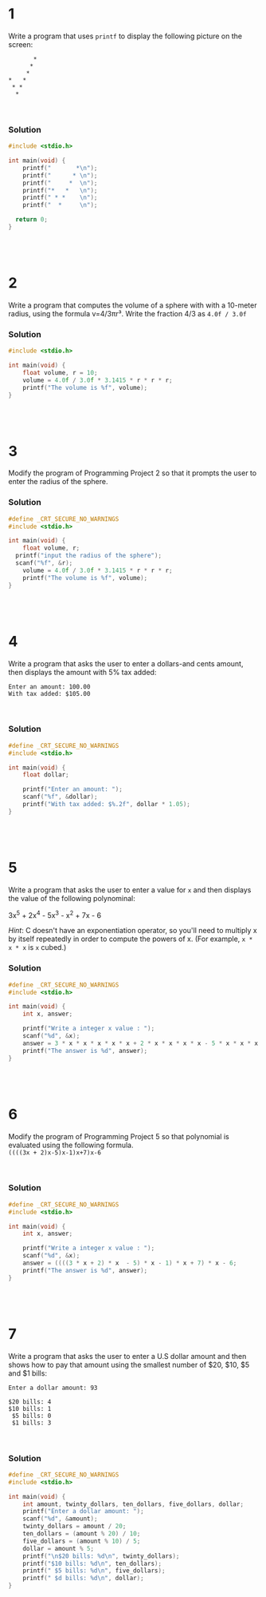 # 1
Write a program that uses `printf` to display the following picture on the screen:
```
       *
      *
     *
*   *
 * *
  *
```
<br>

### Solution
```c
#include <stdio.h>

int main(void) {
	printf("       *\n");
	printf("      * \n");
	printf("     *  \n");
	printf("*   *   \n");
	printf(" * *    \n");
	printf("  *     \n");

  return 0;
}
```
<br><br>


# 2
Write a program that computes the volume of a sphere with with a 10-meter radius, using the formula v=4/3πr³. Write the fraction 4/3 as `4.0f / 3.0f` 
<br>

### Solution

```c
#include <stdio.h>

int main(void) {
	float volume, r = 10;
	volume = 4.0f / 3.0f * 3.1415 * r * r * r;
	printf("The volume is %f", volume);
}
```
<br><br>


# 3
Modify the program of Programming Project 2 so that it prompts the user to enter the radius of the sphere.
<br>

### Solution
```c
#define _CRT_SECURE_NO_WARNINGS
#include <stdio.h>

int main(void) {
	float volume, r;
  printf("input the radius of the sphere");
  scanf("%f", &r);
	volume = 4.0f / 3.0f * 3.1415 * r * r * r;
	printf("The volume is %f", volume);
}
```
<br><br>


# 4
Write a program that asks the user to enter a dollars-and cents amount, then displays the amount with 5% tax added:
```
Enter an amount: 100.00
With tax added: $105.00
```
<br>

### Solution
```c
#define _CRT_SECURE_NO_WARNINGS
#include <stdio.h>

int main(void) {
	float dollar;

	printf("Enter an amount: ");
	scanf("%f", &dollar);
	printf("With tax added: $%.2f", dollar * 1.05);
}
```
<br><br>


# 5
Write a program that asks the user to enter a value for `x` and then displays the value of the following polynominal:

3x<sup>5</sup> + 2x<sup>4</sup> - 5x<sup>3</sup> - x<sup>2</sup> + 7x - 6

*Hint*: C doesn't have an exponentiation operator, so you'll need to multiply x
by itself repeatedly in order to compute the powers of x. (For example, `x * x *
x` is `x` cubed.)
<br>

### Solution
```c
#define _CRT_SECURE_NO_WARNINGS
#include <stdio.h>

int main(void) {
	int x, answer;

	printf("Write a integer x value : ");
	scanf("%d", &x);
	answer = 3 * x * x * x * x * x + 2 * x * x * x * x - 5 * x * x * x - x * x + 7 * x - 6;
	printf("The answer is %d", answer);
}
```
<br><br>


# 6
Modify the program of Programming Project 5 so that polynomial is evaluated using the following formula.
<br>
`((((3x + 2)x-5)x-1)x+7)x-6`

<br>

### Solution
```c
#define _CRT_SECURE_NO_WARNINGS
#include <stdio.h>

int main(void) {
	int x, answer;

	printf("Write a integer x value : ");
	scanf("%d", &x);
	answer = ((((3 * x + 2) * x  - 5) * x - 1) * x + 7) * x - 6;
	printf("The answer is %d", answer);
}
```
<br><br>


# 7
Write a program that asks the user to enter a U.S dollar amount and then shows how to pay that amount using the smallest number of $20, $10, $5 and $1 bills:
```
Enter a dollar amount: 93

$20 bills: 4
$10 bills: 1
 $5 bills: 0
 $1 bills: 3
 ```
 
<br>

### Solution
```c
#define _CRT_SECURE_NO_WARNINGS
#include <stdio.h>

int main(void) {
	int amount, twinty_dollars, ten_dollars, five_dollars, dollar;
	printf("Enter a dollar amount: ");
	scanf("%d", &amount);
	twinty_dollars = amount / 20;
	ten_dollars = (amount % 20) / 10;
	five_dollars = (amount % 10) / 5;
	dollar = amount % 5;
	printf("\n$20 bills: %d\n", twinty_dollars);
	printf("$10 bills: %d\n", ten_dollars);
	printf(" $5 bills: %d\n", five_dollars);
	printf(" $d bills: %d\n", dollar);
}
```